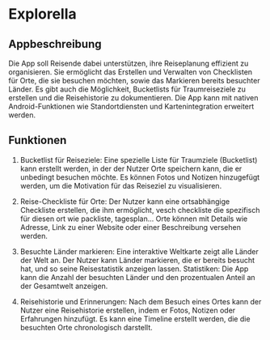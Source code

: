 # Explorella
## Appbeschreibung

Die App soll Reisende dabei unterstützen, ihre Reiseplanung effizient zu organisieren. Sie ermöglicht das Erstellen und Verwalten von Checklisten für Orte, die sie besuchen möchten, sowie das Markieren bereits besuchter Länder. Es gibt auch die Möglichkeit, Bucketlists für Traumreiseziele zu erstellen und die Reisehistorie zu dokumentieren. Die App kann mit nativen Android-Funktionen wie Standortdiensten und Kartenintegration erweitert werden.





## Funktionen

1. Bucketlist für Reiseziele:
Eine spezielle Liste für Traumziele (Bucketlist) kann erstellt werden, in der der Nutzer Orte speichern kann, die er unbedingt besuchen möchte.
Es können Fotos und Notizen hinzugefügt werden, um die Motivation für das Reiseziel zu visualisieren.

2. Reise-Checkliste für Orte:
Der Nutzer kann eine ortsabhängige Checkliste erstellen, die ihm ermöglicht, vesch checkliste die spezifisch für diesen ort wie packliste, tagesplan...
Orte können mit Details wie Adresse, Link zu einer Website oder einer Beschreibung versehen werden.

3. Besuchte Länder markieren:
Eine interaktive Weltkarte zeigt alle Länder der Welt an. Der Nutzer kann Länder markieren, die er bereits besucht hat, und so seine Reisestatistik anzeigen lassen.
Statistiken: Die App kann die Anzahl der besuchten Länder und den prozentualen Anteil an der Gesamtwelt anzeigen.

4. Reisehistorie und Erinnerungen:
Nach dem Besuch eines Ortes kann der Nutzer eine Reisehistorie erstellen, indem er Fotos, Notizen oder Erfahrungen hinzufügt.
Es kann eine Timeline erstellt werden, die die besuchten Orte chronologisch darstellt.
